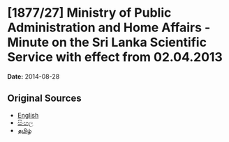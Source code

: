 # [1877/27] Ministry of Public Administration and Home Affairs - Minute on the Sri Lanka Scientific Service with effect from 02.04.2013

**Date:** 2014-08-28

## Original Sources

- [English](https://documents.gov.lk/view/extra-gazettes/2014/8/1877-27_E.pdf)
- [සිංහල](https://documents.gov.lk/view/extra-gazettes/2014/8/1877-27_S.pdf)
- [தமிழ்](https://documents.gov.lk/view/extra-gazettes/2014/8/1877-27_T.pdf)
